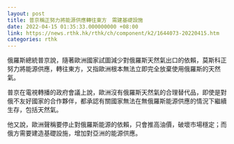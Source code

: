 ```yaml
---
layout: post
title: 普京稱正努力將能源供應轉往東方　需建基礎設施
date: 2022-04-15 01:35:33.000000000 +08:00
link: https://news.rthk.hk/rthk/ch/component/k2/1644073-20220415.htm
categories: rthk
---
```


俄羅斯總統普京說，隨著歐洲國家試圖減少對俄羅斯天然氣出口的依賴，莫斯科正努力將能源供應，轉往東方，又指歐洲根本無法立即完全放棄使用俄羅斯的天然氣。

普京在電視轉播的政府會議上說，歐洲沒有俄羅斯天然氣的合理替代品，即使是對俄不友好國家的合作夥伴，都承認有關國家無法在無俄羅斯能源供應的情況下繼續生存，包括天然氣。

他又說，歐洲聲稱要停止對俄羅斯能源的依賴，只會推高油價，破壞市場穩定；而俄方需要建造基礎設施，增加對亞洲的能源供應。
